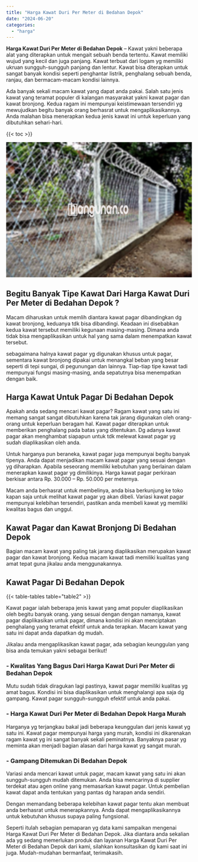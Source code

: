 ```yaml
---
title: "Harga Kawat Duri Per Meter di Bedahan Depok"
date: "2024-06-20"
categories: 
  - "harga"
---
```


**Harga Kawat Duri Per Meter di Bedahan Depok** – Kawat yakni beberapa alat yang diterapkan untuk mengait sebuah benda tertentu. Kawat memiliki wujud yang kecil dan juga panjang. Kawat terbuat dari logam yg memiliki ukruan sungguh-sungguh panjang dan lentur. Kawat bisa diterapkan untuk sangat banyak kondisi seperti penghantar listrik, penghalang sebuah benda, ranjau, dan bermacam-macam kondisi lainnya.

Ada banyak sekali macam kawat yang dapat anda pakai. Salah satu jenis kawat yang teramat populer di kalangan masyarakat yakni kawat pagar dan kawat bronjong. Kedua ragam ini mempunyai keistimewaan tersendiri yg mewujudkan begitu banyak orang berhasrat untuk mengaplikasikannya. Anda malahan bisa menerapkan kedua jenis kawat ini untuk keperluan yang dibutuhkan sehari-hari.

{{< toc >}}

![Harga Kawat Duri Per Meter di Bedahan Depok](/images/jual-kawat-murah33.png)

## Begitu Banyak Tipe Kawat Dari Harga Kawat Duri Per Meter di Bedahan Depok ?

Macam diharuskan untuk memlih diantara kawat pagar dibandingkan dg kawat bronjong, keduanya tdk bisa dibandingi. Keadaan ini disebabkan kedua kawat tersebut memiliki kegunaan masing-masing. Dimana anda tidak bisa mengaplikasikan untuk hal yang sama dalam menempatkan kawat tersebut.

sebagaimana halnya kawat pagar yg digunakan khusus untuk pagar, sementara kawat bronjong dipakai untuk menangkal beban yang besar seperti di tepi sungai, di pegunungan dan lainnya. Tiap-tiap tipe kawat tadi mempunyai fungsi masing-masing, anda sepatutnya bisa menempatkan dengan baik.

## Harga Kawat Untuk Pagar Di Bedahan Depok

Apakah anda sedang mencari kawat pagar? Ragam kawat yang satu ini memang sangat sangat dibutuhkan karena tak jarang digunakan oleh orang-orang untuk keperluan beragam hal. Kawat pagar diterapkan untuk memberikan penghalang pada batas yang ditentukan. Dg adanya kawat pagar akan menghambat siapapun untuk tdk melewat kawat pagar yg sudah diaplikasikan oleh anda.

Untuk harganya pun beraneka, kawat pagar juga mempunyai begitu banyak tipenya. Anda dapat menjadikan macam kawat pagar yang sesuai dengan yg diharapkan. Apabila seseorang memiliki kebutuhan yang berlainan dalam menerapkan kawat pagar yg dimilikinya. Harga kawat pagar perkiraan berkisar antara Rp. 30.000 – Rp. 50.000 per meternya.

Macam anda berhasrat untuk membelinya, anda bisa berkunjung ke toko kapan saja untuk melihat kawat pagar yg akan dibeli. Variasi kawat pagar mempunyai kelebihan tersendiri, pastikan anda membeli kawat yg memiliki kwalitas bagus dan unggul.

## Kawat Pagar dan Kawat Bronjong Di Bedahan Depok

Bagian macam kawat yang paling tak jarang diaplikasikan merupakan kawat pagar dan kawat bronjong. Kedua macam kawat tadi memiliki kualitas yang amat tepat guna jikalau anda menggunakannya.

## Kawat Pagar Di Bedahan Depok

{{< table-tables table="table2" >}}

Kawat pagar ialah beberapa jenis kawat yang amat populer diaplikasikan oleh begitu banyak orang. yang sesuai dengan dengan namanya, kawat pagar diaplikasikan untuk pagar, dimana kondisi ini akan menciptakan penghalang yang teramat efektif untuk anda terapkan. Macam kawat yang satu ini dapat anda dapatkan dg mudah.

Jikalau anda mengaplikasikan kawat pagar, ada sebagian keunggulan yang bisa anda temukan yakni sebagai berikut!

### \- Kwalitas Yang Bagus Dari Harga Kawat Duri Per Meter di Bedahan Depok

Mutu sudah tidak diragukan lagi pastinya, kawat pagar memiliki kualitas yg amat bagus. Kondisi ini bisa diaplikasikan untuk menghalangi apa saja dg gampang. Kawat pagar sungguh-sungguh efektif untuk anda pakai.

### \- Harga Kawat Duri Per Meter di Bedahan Depok Harga Murah

Harganya yg terjangkau bakal jadi beberapa keunggulan dari jenis kawat yg satu ini. Kawat pagar mempunyai harga yang murah, kondisi ini dikarenakan ragam kawat yg ini sangat banyak sekali peminatnya. Banyaknya pasar yg meminta akan menjadi bagian alasan dari harga kawat yg sangat murah.

### \- Gampang Ditemukan Di Bedahan Depok

Variasi anda mencari kawat untuk pagar, macam kawat yang satu ini akan sungguh-sungguh mudah ditemukan. Anda bisa mencarinya di supplier terdekat atau agen online yang memasarkan kawat pagar. Untuk pembelian kawat dapat anda tentukan yang pantas dg harapan anda sendiri.

Dengan memandang beberapa kelebihan kawat pagar tentu akan membuat anda berhasrat untuk menerapkannya. Anda dapat mengaplikasikannya untuk kebutuhan khusus supaya paling fungsional.

Seperti itulah sebagian pemaparan yg data kami sampaikan mengenai Harga Kawat Duri Per Meter di Bedahan Depok. Jika diantara anda sekalian ada yg sedang memerlukan produk dan layanan Harga Kawat Duri Per Meter di Bedahan Depok dari kami, silahkan konsultasikan dg kami saat ini juga. Mudah-mudahan bermanfaat, terimakasih.
